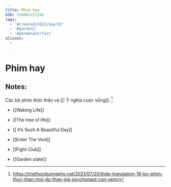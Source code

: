 ```yaml
---
title: Phim hay
UID: 210901221242
tags:
  - '#created/2021/Sep/01'
  - '#garden🏡'
  - '#permanent/fact'
aliases:
  - 
---
```

# Phim hay

## Notes:

Các bộ phim thức thần và [[❕ Ý nghĩa cuộc sống]]: [^1]
- [[Waking Life]]
- [[The tree of life]]
- [[ It’s Such A Beautiful Day]]
- [[Enter The Void]]

- [[Fight Club]]
- [[Garden state]]


[^1]: https://triethocduongpho.net/2021/07/20/thdp-translation-18-bo-phim-thuc-than-moi-du-than-gia-psychonaut-can-xem/
